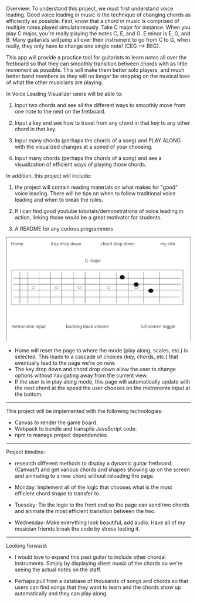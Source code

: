 Overview: 
To understand this project, we must first understand voice leading. Good 
    voice leading in music is the technique of changing chords as 
    efficiently as possible. First, know that a chord in music is comprised of 
    multiple notes played simulataneously. Take C major for instance. When you 
    play C major, you're really playing the notes C, E, and G. E minor is E, G,
    and B. Many guitarists will jump all over their instrument to go from C to G,
    when really, they only have to change one single note! (CEG --> BEG). 

This app will provide a practice tool for guitarists to learn notes all over 
    the fretboard so that they can smoothly transition between chords with as 
    little movement as possible. This will make them better solo players, and 
    much better band members as they will no longer be stepping on the musical
    toes of what the other musicians are playing. 
    
    
     




In Voice Leading Visualizer users will be able to:
1. Input two chords and see all the different ways to smoothly move from one 
    note to the next on the fretboard.

2. Input a key and see how to travel from any chord in that key to any other 
    chord in that key.

3. Input many chords (perhaps the chords of a song) and PLAY ALONG with the 
    visualized changes at a speed of your choosing. 

4. Input many chords (perhaps the chords of a song) and see a visualization of 
    efficient ways of playing those chords.



In addition, this project will include:
1. the project will contain reading materials on what makes for "good" voice 
    leading. There will be tips on when to follow traditional voice leading and 
    when to break the rules.

2. If I can find good youtube tutorials/demonstrations of voice leading in
    action, linking those would be a great motivator for students.

3. A README for any curious programmers


![Here is a wireframe of the main page](wireframe.png)

* Home will reset the page to where the mode (play along, scales, etc.) is selected. This leads to a cascade of choices (key, chords, etc.) that eventually lead to the page we're on now. 
* The key drop down and chord drop down allow the user to change options without navigating away from the current view.
* If the user is in play along mode, this page will automatically update with the next chord at the speed the user chooses on the metronome input at the bottom.


__________________________________________________________________________________________
This project will be implemented with the following technologies:

* Canvas to render the game board.
* Webpack to bundle and transpile JavaScript code.
* npm to manage project dependencies.

__________________________________________________________________________________________
Project timeline:

* research different methods to display a dynamic guitar fretboard. (Canvas?) and get various chords and shapes showing up on the screen and animating to a new chord without reloading the page.

* Monday: Implement all of the logic that chooses what is the most efficient chord shape to transfer to. 

* Tuesday: Tie the logic to the front end so the page can send two chords and animate the most efficient transition between the two.

* Wednesday: Make everything look beautiful, add audio. Have all of my musician friends break the code by stress testing it.

__________________________________________________________________________________________
Looking forward:

* I would love to expand this past guitar to include other chordal instruments. Simply by displaying sheet music of the chords so we're seeing the actual notes on the staff.

* Perhaps pull from a database of thousands of songs and chords so that users can find songs that they want to learn and the chords show up automatically and they can play along.
